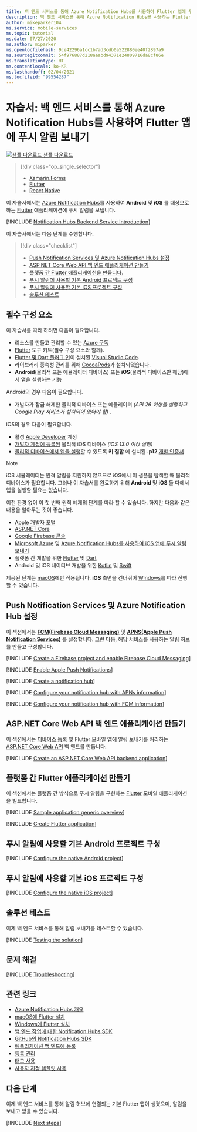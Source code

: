 ```yaml
---
title: 백 엔드 서비스를 통해 Azure Notification Hubs를 사용하여 Flutter 앱에 푸시 알림 보내기 | Microsoft Docs
description: 백 엔드 서비스를 통해 Azure Notification Hubs를 사용하는 Flutter 앱에 알림을 푸시하는 방법을 알아봅니다.
author: mikeparker104
ms.service: mobile-services
ms.topic: tutorial
ms.date: 07/27/2020
ms.author: miparker
ms.openlocfilehash: 9ce42296a1cc1b7ad3cdb0a522880ee40f2897a9
ms.sourcegitcommit: 54f976887d218aaabd94371e24809716da8cf86e
ms.translationtype: HT
ms.contentlocale: ko-KR
ms.lasthandoff: 02/04/2021
ms.locfileid: "99554287"
---
```

# <a name="tutorial-send-push-notifications-to-flutter-apps-using-azure-notification-hubs-via-a-backend-service"></a>자습서: 백 엔드 서비스를 통해 Azure Notification Hubs를 사용하여 Flutter 앱에 푸시 알림 보내기  

[![샘플 다운로드](media/download.png) 샘플 다운로드](https://github.com/xamcat/mobcat-samples/tree/master/notification_hub_backend_service)  

> [!div class="op_single_selector"]
>
> * [Xamarin.Forms](notification-hubs-backend-service-xamarin-forms.md)
> * [Flutter](notification-hubs-backend-service-flutter.md)
> * [React Native](notification-hubs-backend-service-react-native.md)

이 자습서에서는 [Azure Notification Hubs](/azure/notification-hubs/notification-hubs-push-notification-overview)를 사용하여 **Android** 및 **iOS** 를 대상으로 하는 [Flutter](https://flutter.dev) 애플리케이션에 푸시 알림을 보냅니다.  

[!INCLUDE [Notification Hubs Backend Service Introduction](includes/notification-hubs-backend-service-introduction.md)]

이 자습서에서는 다음 단계를 수행합니다.

> [!div class="checklist"]
>
> * [Push Notification Services 및 Azure Notification Hubs 설정](#set-up-push-notification-services-and-azure-notification-hub)
> * [ASP.NET Core Web API 백 엔드 애플리케이션 만들기](#create-an-aspnet-core-web-api-backend-application)
> * [플랫폼 간 Flutter 애플리케이션을 만듭니다.](#create-a-cross-platform-flutter-application)
> * [푸시 알림에 사용할 기본 Android 프로젝트 구성](#configure-the-native-android-project-for-push-notifications)
> * [푸시 알림에 사용할 기본 iOS 프로젝트 구성](#configure-the-native-ios-project-for-push-notifications)
> * [솔루션 테스트](#test-the-solution)

## <a name="prerequisites"></a>필수 구성 요소

이 자습서를 따라 하려면 다음이 필요합니다.

* 리소스를 만들고 관리할 수 있는 [Azure 구독](https://portal.azure.com)
* [Flutter](https://flutter.dev/docs/get-started/install) 도구 키트(필수 구성 요소와 함께).
* [Flutter 및 Dart 플러그 인](https://flutter.dev/docs/get-started/editor?tab=vscode)이 설치된 [Visual Studio Code](https://code.visualstudio.com).
* 라이브러리 종속성 관리를 위해 [CocoaPods](https://guides.cocoapods.org/using/getting-started.html#installation)가 설치되었습니다.
* **Android**(물리적 또는 에뮬레이터 디바이스) 또는 **iOS**(물리적 디바이스만 해당)에서 앱을 실행하는 기능

Android의 경우 다음이 필요합니다.

* 개발자가 잠금 해제한 물리적 디바이스 또는 에뮬레이터 *(API 26 이상을 실행하고 Google Play 서비스가 설치되어 있어야 함)* .

iOS의 경우 다음이 필요합니다.

* 활성 [Apple Developer](https://developer.apple.com) 계정
* [개발자 계정에 등록된](https://help.apple.com/developer-account/#/dev40df0d9fa) 물리적 iOS 디바이스 *(iOS 13.0 이상 실행)*
* [물리적 디바이스에서 앱을 실행](https://help.apple.com/xcode/mac/current/#/dev5a825a1ca)할 수 있도록 **키 집합** 에 설치된 **.p12** [개발 인증서](https://help.apple.com/developer-account/#/dev04fd06d56)

> [!NOTE]
> iOS 시뮬레이터는 원격 알림을 지원하지 않으므로 iOS에서 이 샘플을 탐색할 때 물리적 디바이스가 필요합니다. 그러나 이 자습서를 완료하기 위해 **Android** 및 **iOS** 둘 다에서 앱을 실행할 필요는 없습니다.

이전 환경 없이 이 첫 번째 원칙 예제의 단계를 따라 할 수 있습니다. 하지만 다음과 같은 내용을 알아두는 것이 좋습니다.

* [Apple 개발자 포털](https://developer.apple.com)
* [ASP.NET Core](/aspnet/core/introduction-to-aspnet-core)
* [Google Firebase 콘솔](https://console.firebase.google.com/u/0/)
* [Microsoft Azure](https://portal.azure.com) 및 [Azure Notification Hubs를 사용하여 iOS 앱에 푸시 알림 보내기](/azure/notification-hubs/ios-sdk-get-started)
* 플랫폼 간 개발을 위한 [Flutter](https://flutter.dev) 및 [Dart](https://dart.dev)
* Android 및 iOS 네이티브 개발을 위한 [Kotlin](https://kotlinlang.org) 및 [Swift](https://developer.apple.com/swift)

제공된 단계는 [macOS](https://developer.apple.com/macos)에만 적용됩니다. **iOS** 측면을 건너뛰어 [Windows](https://www.microsoft.com/windows)를 따라 진행할 수 있습니다.

## <a name="set-up-push-notification-services-and-azure-notification-hub"></a>Push Notification Services 및 Azure Notification Hub 설정

이 섹션에서는 **[FCM(Firebase Cloud Messaging)](https://firebase.google.com/docs/cloud-messaging)** 및 **[APNS(Apple Push Notification Services)](https://developer.apple.com/library/archive/documentation/NetworkingInternet/Conceptual/RemoteNotificationsPG/APNSOverview.html)** 를 설정합니다. 그런 다음, 해당 서비스를 사용하는 알림 허브를 만들고 구성합니다.

[!INCLUDE [Create a Firebase project and enable Firebase Cloud Messaging](includes/notification-hubs-common-enable-firebase-cloud-messaging.md)]

[!INCLUDE [Enable Apple Push Notifications](includes/notification-hubs-common-enable-apple-push-notifications.md)]

[!INCLUDE [Create a notification hub](includes/notification-hubs-common-create-notification-hub.md)]

[!INCLUDE [Configure your notification hub with APNs information](includes/notification-hubs-common-configure-with-apns-information.md)]

[!INCLUDE [Configure your notification hub with FCM information](includes/notification-hubs-common-configure-with-fcm-information.md)]

## <a name="create-an-aspnet-core-web-api-backend-application"></a>ASP.NET Core Web API 백 엔드 애플리케이션 만들기

이 섹션에서는 [디바이스 등록](/azure/notification-hubs/notification-hubs-push-notification-registration-management#what-is-device-registration) 및 Flutter 모바일 앱에 알림 보내기를 처리하는 [ASP.NET Core Web API](https://dotnet.microsoft.com/apps/aspnet/apis) 백 엔드를 만듭니다.

[!INCLUDE [Create an ASP.NET Core Web API backend application](includes/notification-hubs-backend-service-web-api.md)]

## <a name="create-a-cross-platform-flutter-application"></a>플랫폼 간 Flutter 애플리케이션 만들기

이 섹션에서는 플랫폼 간 방식으로 푸시 알림을 구현하는 [Flutter](https://flutter.dev) 모바일 애플리케이션을 빌드합니다.

[!INCLUDE [Sample application generic overview](includes/notification-hubs-backend-service-sample-app-overview.md)]

[!INCLUDE [Create Flutter application](includes/notification-hubs-backend-service-sample-app-flutter.md)]

## <a name="configure-the-native-android-project-for-push-notifications"></a>푸시 알림에 사용할 기본 Android 프로젝트 구성

[!INCLUDE [Configure the native Android project](includes/notification-hubs-backend-service-configure-flutter-android.md)]

## <a name="configure-the-native-ios-project-for-push-notifications"></a>푸시 알림에 사용할 기본 iOS 프로젝트 구성

[!INCLUDE [Configure the native iOS project](includes/notification-hubs-backend-service-configure-flutter-ios.md)]

## <a name="test-the-solution"></a>솔루션 테스트

이제 백 엔드 서비스를 통해 알림 보내기를 테스트할 수 있습니다.

[!INCLUDE [Testing the solution](includes/notification-hubs-backend-service-testing.md)]

## <a name="troubleshooting"></a>문제 해결

[!INCLUDE [Troubleshooting](includes/notification-hubs-backend-service-troubleshooting.md)]

## <a name="related-links"></a>관련 링크

* [Azure Notification Hubs 개요](/azure/notification-hubs/notification-hubs-push-notification-overview)
* [macOS에 Flutter 설치](https://flutter.dev/docs/get-started/install/macos)
* [Windows에 Flutter 설치](https://flutter.dev/docs/get-started/install/windows)
* [백 엔드 작업에 대한 Notification Hubs SDK](https://www.nuget.org/packages/Microsoft.Azure.NotificationHubs/)
* [GitHub의 Notification Hubs SDK](https://github.com/Azure/azure-notificationhubs)
* [애플리케이션 백 엔드에 등록](/azure/notification-hubs/notification-hubs-ios-aspnet-register-user-from-backend-to-push-notification)
* [등록 관리](/azure/notification-hubs/notification-hubs-push-notification-registration-management)
* [태그 사용](/azure/notification-hubs/notification-hubs-tags-segment-push-message)
* [사용자 지정 템플릿 사용](/azure/notification-hubs/notification-hubs-templates-cross-platform-push-messages)

## <a name="next-steps"></a>다음 단계

이제 백 엔드 서비스를 통해 알림 허브에 연결되는 기본 Flutter 앱이 생겼으며, 알림을 보내고 받을 수 있습니다.

[!INCLUDE [Next steps](includes/notification-hubs-backend-service-next-steps.md)]